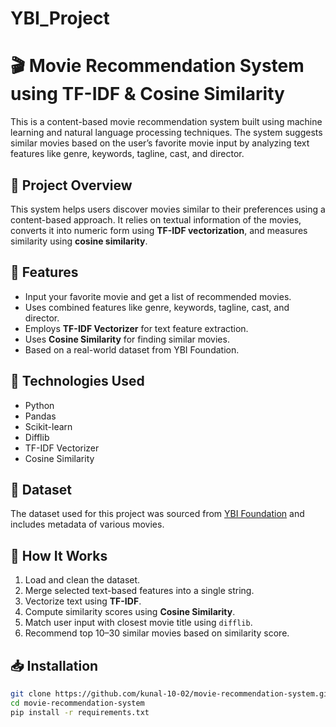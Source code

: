 # YBI_Project
# 🎬 Movie Recommendation System using TF-IDF & Cosine Similarity

This is a content-based movie recommendation system built using machine learning and natural language processing techniques. The system suggests similar movies based on the user’s favorite movie input by analyzing text features like genre, keywords, tagline, cast, and director.



## 📌 Project Overview

This system helps users discover movies similar to their preferences using a content-based approach. It relies on textual information of the movies, converts it into numeric form using **TF-IDF vectorization**, and measures similarity using **cosine similarity**.



## 🚀 Features

- Input your favorite movie and get a list of recommended movies.
- Uses combined features like genre, keywords, tagline, cast, and director.
- Employs **TF-IDF Vectorizer** for text feature extraction.
- Uses **Cosine Similarity** for finding similar movies.
- Based on a real-world dataset from YBI Foundation.



## 🧰 Technologies Used

- Python
- Pandas
- Scikit-learn
- Difflib
- TF-IDF Vectorizer
- Cosine Similarity



## 📂 Dataset

The dataset used for this project was sourced from [YBI Foundation](https://github.com/YBI-Foundation/Dataset) and includes metadata of various movies.



## 🧠 How It Works

1. Load and clean the dataset.
2. Merge selected text-based features into a single string.
3. Vectorize text using **TF-IDF**.
4. Compute similarity scores using **Cosine Similarity**.
5. Match user input with closest movie title using `difflib`.
6. Recommend top 10–30 similar movies based on similarity score.



## 📥 Installation

```bash
git clone https://github.com/kunal-10-02/movie-recommendation-system.git
cd movie-recommendation-system
pip install -r requirements.txt
